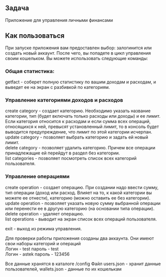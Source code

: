 ##  Задача
Приложение для управления личными финансами

## Как пользоваться
При запуске приложения вам предоставлен выбор: залогинится или создать новый аккаунт. После чего,
вы попадете в цикл управления своим кошельком. Вы можете использовать следующие команды:
### Общая статистика:
getfact - соберет полную статистику по вашим доходам и расходам, и выведет ее на экран с разбивкой по категориям.  

### Управление категориями доходов и расходов
create category - создает категорию. Необходимо указать название категории, тип (будет включать только расходы или доходы) и ее лимит.
Если категория относится к расходам и если сумма всех операций, относящихся к ней, превысят установленный лимит, то в консоль
будет выводится предупреждение, что лимит по этой категории исчерпан.  
update category - позволяет выбрать категорию и задать ей новый лимит.  
delete category - позволяет удалить категорию. Причем все операции принадлежащие ей перейдут в раздел без категории.  
list categories - позволяет посмотреть список всех категорий пользователя.

### Управление операциями
create operation - создает операцию. При создании надо ввести сумму, тип операции (доход или расход. Влияет на то, к какой категории вы можете ее отнести), категорию (можно оставить ее без категории).  
update operation - позволяет указать новую сумму выбранной операции или перенести ее в другую категорию (на основании типа операции).  
delete operation - удаляет операцию.  
list operations - выводит на экран список всех операций пользователя.  

exit - выход из режима управления.

Для проверки работы приложения созданы два аккаунта. Они имеют свои наборы категорий и операций  
Логин - test пароль - test  
Логин - astek пароль - 123456  

Все данные хранятся в каталоге /config Файл users.json - хранит данные пользователей, wallets.json - данные по их кошелькам
